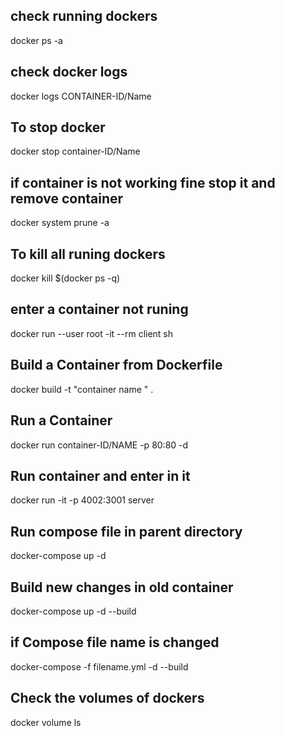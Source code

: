 ## check running dockers
docker ps -a

## check docker logs
docker logs CONTAINER-ID/Name

## To stop docker
docker stop container-ID/Name

## if container is not working fine stop it and remove container
docker system prune -a

## To kill all runing dockers
docker kill $(docker ps -q)

## enter a container not runing
docker run --user root -it --rm client sh
## Build a Container from Dockerfile
docker build -t "container name " .
## Run a Container
docker run container-ID/NAME -p 80:80 -d
## Run container and enter in it
docker run -it -p 4002:3001 server
## Run compose file in parent directory
docker-compose up -d
## Build new changes in old container
docker-compose up -d --build
## if Compose file name is changed
docker-compose -f filename.yml -d --build
## Check the volumes of dockers
docker volume ls
